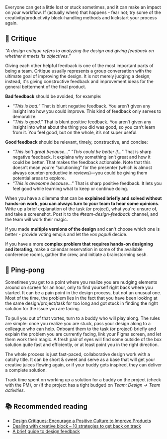 Everyone can get a little lost or stuck sometimes, and it can make an impact on your workflow. If (actually when) that happens - fear not; try some of the creativity/productivity block-handling methods and kickstart your process again.


## 💬 Critique

_“A design critique refers to analyzing the design and giving feedback on whether it meets its objectives.”_

Giving each other helpful feedback is one of the most important parts of being a team. Critique usually represents a group conversation with the ultimate goal of improving the design. It is not merely judging a design; instead, it's giving constructive feedback and improvement ideas for the general betterment of the final product. 

**Bad feedback** should be avoided, for example:

- *“This is bad.”* That is blunt negative feedback. You aren’t given any insight into how you could improve. This kind of feedback only serves to demoralize.
- *“This is good.”* That is blunt positive feedback. You aren’t given any insight into what about the thing you did was good, so you can’t learn from it. You feel good, but on the whole, it’s not super useful.

**Good feedback** should be relevant, timely, constructive, and concise:

- *“This isn’t great because…” “This could be better if…”* That is sharp negative feedback. It explains why something isn’t great and how it could be better. That makes the feedback actionable. Note that this doesn’t mean you’re “solutioning” for the presenter (which is almost always counter-productive in reviews)—you could be giving them potential areas to explore.
- *“This is awesome because…”* That is sharp positive feedback. It lets you feel good while learning what to keep or continue doing.

When you have a dilemma that can be **explained briefly and solved without hands-on work, you can always turn to your team to hear some opinions**. Write up a brief explanation of the task (or project), what you're unsure of, and take a screenshot. Post it to the _#team-design-feedback_ channel, and the team will work their magic.

If you made **multiple versions of the design** and can't choose which one is better - provide voting emojis and let the *vox populi* decide.

If you have a more **complex problem that requires hands-on designing and iterating**, make a calendar reservation in some of the available conference rooms, gather the crew, and initiate a brainstorming sesh.

## 🏓 Ping-pong

Sometimes you get to a point where you realize you are nudging elements around on screen for an hour, only to find yourself right back where you started. It can be a pain point in the design process, but not an unusual one. Most of the time, the problem lies in the fact that you have been looking at the same design/project/task for too long and got stuck in finding the right solution for the issue you are facing. 

To pull you out of that vortex, turn to a buddy who will play along. The rules are simple: once you realize you are stuck, pass your design along to a colleague who can help. Onboard them to the task (or project) briefly and explain the problem you are currently facing, link your Figma screen, and let them work their magic. A fresh pair of eyes will find some outside of the box solution quite fast and efficiently, or at least point you in the right direction.  

The whole process is just fast-paced, collaborative design work with a catchy title. It can be short & sweet and serve as a base that will get your creative juices flowing again, or if your buddy gets inspired, they can deliver a complete solution.

Track time spent on working up a solution for a buddy on the project (check with the PM), or (if the project has a tight budget) on _Team: Design → Team activities_.

## 📚 Recommended reading

- [Design Critiques: Encourage a Positive Culture to Improve Products](https://www.nngroup.com/articles/design-critiques/)
- [Dealing with creative block – 10 strategies to get back on track](https://infinum.com/the-capsized-eight/10-strategies-to-deal-with-creative-block)
- [A brief guide to design feedback](https://matthewstrom.com/writing/critique-vs-review/)
